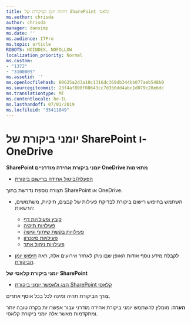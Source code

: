 ```yaml
---
title: דוחות יומן הביקורת של SharePoint קלאסי
ms.author: chrisda
author: chrisda
manager: dansimp
ms.date: ''
ms.audience: ITPro
ms.topic: article
ROBOTS: NOINDEX, NOFOLLOW
localization_priority: Normal
ms.custom:
- "1372"
- "3100005"
ms.assetid: ''
ms.openlocfilehash: 80625a2d3a10c1316dc369db344bb077aeb548b0
ms.sourcegitcommit: 23f4af808f08643cc7d356dd4abc1d079c28e6dc
ms.translationtype: MT
ms.contentlocale: he-IL
ms.lasthandoff: 07/01/2019
ms.locfileid: "35411849"
---
```

# <a name="sharepoint-and-onedrive-audit-logs"></a>יומני ביקורת של SharePoint ו- OneDrive

**SharePoint יומני ביקורת אחידה מודרניים OneDrive מתאימות**

- [הפעלה/ביטול אחידה ברישום ביקורת](https://docs.microsoft.com/en-us/office365/securitycompliance/turn-audit-log-search-on-or-off) 

תצורה נוספת נדרשת בתוך SharePoint או OneDrive.

- השתמש בחיפוש רישום ביקורת לבדיקת פעילות של קבצים, תיקיות, משתמשים, הרשאות:

    - [קובץ ופעילויות דף](https://docs.microsoft.com/en-us/office365/securitycompliance/search-the-audit-log-in-security-and-compliance)
    - [פעילויות תיקיה](https://docs.microsoft.com/en-us/office365/securitycompliance/search-the-audit-log-in-security-and-compliance#folder-activities)
    - [פעילויות בקשת שיתוף וגישה](https://docs.microsoft.com/en-us/office365/securitycompliance/search-the-audit-log-in-security-and-compliance#sharing-and-access-request-activities)
    - [פעילויות סינכרון](https://docs.microsoft.com/en-us/office365/securitycompliance/search-the-audit-log-in-security-and-compliance#synchronization-activities)
    - [פעילויות ניהול אתר](https://docs.microsoft.com/en-us/office365/securitycompliance/search-the-audit-log-in-security-and-compliance#site-administration-activities)
- לקבלת מידע נוסף אודות האופן שבו ניתן לאחזר אירועים אלה, ראה [חיפוש יומן הביקורת](https://docs.microsoft.com/office365/securitycompliance/search-the-audit-log-in-security-and-compliance#search-the-audit-log).

**יומני ביקורת קלאסי של SharePoint**

- [הצג ולאפשר יומני ביקורת SharePoint קלאסי](https://support.office.com/en-us/article/view-audit-log-reports-b37c5869-1b47-4a82-a30d-ea20070fe527)

צורך הביקורת תהיה זמינה לכל בכל אוסף אתרים. 

**הערה**: מומלץ להשתמש יומני ביקורת אחידה מודרני עבור אפשרויות בקרה טובה יותר ומתקדמות מאשר אלה יומני ביקורת קלאסי.

